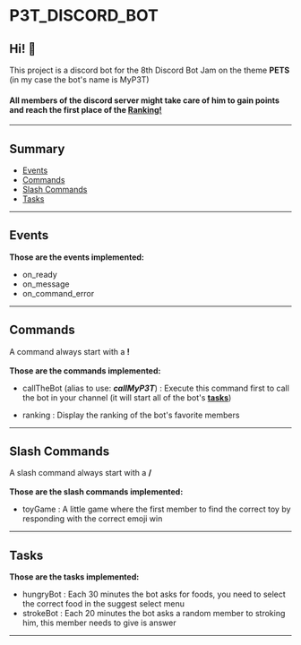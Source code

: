 # P3T_DISCORD_BOT
## Hi! 👋
This project is a discord bot for the 8th Discord Bot Jam on the theme **PETS** (in my case the bot's name is MyP3T)
#### All members of the discord server might take care of him to gain points and reach the first place of the <a href="#ranking">Ranking!</a>
___
## Summary <!-- omit from toc -->
- [Events](#events)
- [Commands](#commands)
- [Slash Commands](#slash-commands)
- [Tasks](#tasks)
___
## Events
**Those are the events implemented:**
- on_ready
- on_message
- on_command_error
___
## Commands
A command always start with a **!** <br /><br />
**Those are the commands implemented:**
- callTheBot (alias to use: ***callMyP3T***) : Execute this command first to call the bot in your channel (it will start all of the bot's **[tasks](#tasks)**)
- <p id="ranking">ranking : Display the ranking of the bot's favorite members </p>
___
## Slash Commands
A slash command always start with a **/** <br /><br />
**Those are the slash commands implemented:**
- toyGame : A little game where the first member to find the correct toy by responding with the correct emoji win
___
## Tasks
**Those are the tasks implemented:**
- hungryBot : Each 30 minutes the bot asks for foods, you need to select the correct food in the suggest select menu
- strokeBot : Each 20 minutes the bot asks a random member to stroking him, this member needs to give is answer
___
<!--

**Here are some ideas to get you started:**

🙋‍♀️ A short introduction - what is your organization all about?
🌈 Contribution guidelines - how can the community get involved?
👩‍💻 Useful resources - where can the community find your docs? Is there anything else the community should know?
🍿 Fun facts - what does your team eat for breakfast?
🧙 Remember, you can do mighty things with the power of [Markdown](https://docs.github.com/github/writing-on-github/getting-started-with-writing-and-formatting-on-github/basic-writing-and-formatting-syntax)
-->
